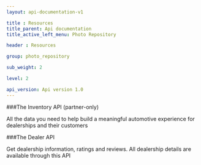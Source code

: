 ```yaml
---
layout: api-documentation-v1

title : Resources
title_parent: Api documentation
title_active_left_menu: Photo Repository

header : Resources

group: photo_repository 

sub_weight: 2

level: 2

api_version: Api version 1.0
---
```



###The Inventory API (partner-only)

All the data you need to help build a meaningful automotive experience for dealerships and their customers

###The Dealer API

Get dealership information, ratings and reviews. All dealership details are available through this API